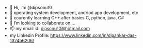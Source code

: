 - 👋 Hi, I’m @dipsonu10
- 👀 operating system development, andriod app development, etc
- 🌱 courently learning C++ after basics C, python, java, C#
- 💞️ I’m looking to collaborate on ...
- 📫 my email id: dipsonu10@hotmail.com
- my Linkedin Profile: https://www.linkedin.com/in/dipankar-das-1324b6206/

<!---
dipsonu10/dipsonu10 is a ✨ special ✨ repository because its `README.md` (this file) appears on your GitHub profile.
You can click the Preview link to take a look at your changes.
--->
